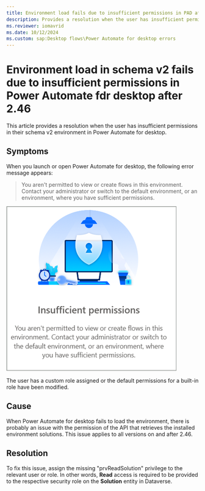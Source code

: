```yaml
---
title: Environment load fails due to insufficient permissions in PAD after 2.46
description: Provides a resolution when the user has insufficient permissions in their environment
ms.reviewer: iomavrid
ms.date: 10/12/2024
ms.custom: sap:Desktop flows\Power Automate for desktop errors
---
```

# Environment load in schema v2 fails due to insufficient permissions in Power Automate fdr desktop after 2.46

This article provides a resolution when the user has insufficient permissions in their schema v2 environment in Power Automate for desktop.

## Symptoms

When you launch or open Power Automate for desktop, the following error message appears:

> You aren't permitted to view or create flows in this environment. Contact your administrator or switch to the default environment, or an environment, where you have sufficient permissions.

![Screenshot of insuffient permissions in Power Automate](media/environment-load-fails-due-to-insufficient-permissions-in-PAD-after-2.46/pad-no-read-permissions-to-solution-entity.png)

The user has a custom role assigned or the default permissions for a built-in role have been modified.

## Cause

When Power Automate for desktop fails to load the environment, there is probably an issue with the permission of the API that retrieves the installed environment solutions. This issue applies to all versions on and after 2.46.

## Resolution

To fix this issue, assign the missing "prvReadSolution" privilege to the relevant user or role. In other words, **Read** access is required to be provided to the respective security role on the **Solution** entity in Dataverse.

